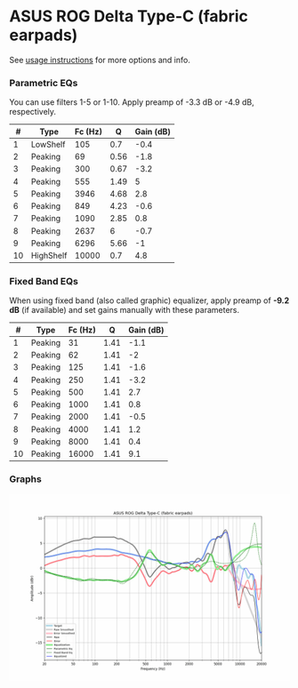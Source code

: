 # ASUS ROG Delta Type-C (fabric earpads)
See [usage instructions](https://github.com/jaakkopasanen/AutoEq#usage) for more options and info.

### Parametric EQs
You can use filters 1-5 or 1-10. Apply preamp of -3.3 dB or -4.9 dB, respectively.

|   # | Type      |   Fc (Hz) |    Q |   Gain (dB) |
|-----|-----------|-----------|------|-------------|
|   1 | LowShelf  |       105 | 0.7  |        -0.4 |
|   2 | Peaking   |        69 | 0.56 |        -1.8 |
|   3 | Peaking   |       300 | 0.67 |        -3.2 |
|   4 | Peaking   |       555 | 1.49 |         5   |
|   5 | Peaking   |      3946 | 4.68 |         2.8 |
|   6 | Peaking   |       849 | 4.23 |        -0.6 |
|   7 | Peaking   |      1090 | 2.85 |         0.8 |
|   8 | Peaking   |      2637 | 6    |        -0.7 |
|   9 | Peaking   |      6296 | 5.66 |        -1   |
|  10 | HighShelf |     10000 | 0.7  |         4.8 |

### Fixed Band EQs
When using fixed band (also called graphic) equalizer, apply preamp of **-9.2 dB** (if available) and set gains manually with these parameters.

|   # | Type    |   Fc (Hz) |    Q |   Gain (dB) |
|-----|---------|-----------|------|-------------|
|   1 | Peaking |        31 | 1.41 |        -1.1 |
|   2 | Peaking |        62 | 1.41 |        -2   |
|   3 | Peaking |       125 | 1.41 |        -1.6 |
|   4 | Peaking |       250 | 1.41 |        -3.2 |
|   5 | Peaking |       500 | 1.41 |         2.7 |
|   6 | Peaking |      1000 | 1.41 |         0.8 |
|   7 | Peaking |      2000 | 1.41 |        -0.5 |
|   8 | Peaking |      4000 | 1.41 |         1.2 |
|   9 | Peaking |      8000 | 1.41 |         0.4 |
|  10 | Peaking |     16000 | 1.41 |         9.1 |

### Graphs
![](./ASUS%20ROG%20Delta%20Type-C%20(fabric%20earpads).png)
